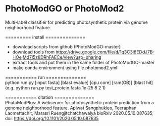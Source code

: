 # PhotoModGO or PhotoMod2
Multi-label classifier for predicting photosynthetic protein via genome neighborhood feature<br>

========= install ==============<br>
- download scripts from github (PhotoModGO-master)
- download tools from https://drive.google.com/file/d/1q3C3i8EDdJ7B-HOejMd7l5z8DRhFAECe/view?usp=sharing
- extract tools and put them in the same folder of PhotoModGO-master 
- make conda environment using file photomod2.yml

=========== run ==============<br>
python run.py [input fasta] [blast evalue] [cpu core] [ram(GB)] [blast hit] <br>
(e.g. python run.py test_protein.fasta 1e-25 8 2 1)

=========== citation ==============<br>
PhotoModPlus: A webserver for photosynthetic protein prediction from a genome neighborhood feature.
Apiwat Sangphukieo, Teeraphan Laomettachit, Marasri Ruengjitchatchawalya
bioRxiv 2020.05.10.087635; doi: https://doi.org/10.1101/2020.05.10.087635
